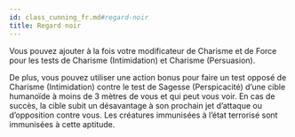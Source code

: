 ```yaml
---
id: class_cunning_fr.md#regard-noir
title: Regard noir
---
```


Vous pouvez ajouter à la fois votre modificateur de Charisme et de Force pour les tests de Charisme (Intimidation) et Charisme (Persuasion).

De plus, vous pouvez utiliser une action bonus pour faire un test opposé de Charisme (Intimidation) contre le test de Sagesse (Perspicacité) d’une cible humanoïde à moins de 3 mètres de vous et qui peut vous voir. En cas de succès, la cible subit un désavantage à son prochain jet d’attaque ou d’opposition contre vous. Les créatures immunisées à l’état terrorisé sont immunisées à cette aptitude.

